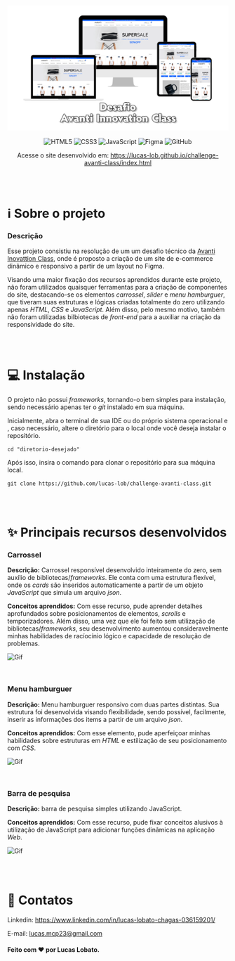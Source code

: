 <div align="center">

![Header](https://github.com/lucas-lob/challenge-avanti-class/blob/master/assets/images/readme-title.png)

![HTML5](https://img.shields.io/badge/html5-%23E34F26.svg?style=for-the-badge&logo=html5&logoColor=white)
![CSS3](https://img.shields.io/badge/css3-%231572B6.svg?style=for-the-badge&logo=css3&logoColor=white)
![JavaScript](https://img.shields.io/badge/javascript-%23323330.svg?style=for-the-badge&logo=javascript&logoColor=%23F7DF1E)
![Figma](https://img.shields.io/badge/figma-%23F24E1E.svg?style=for-the-badge&logo=figma&logoColor=white)
![GitHub](https://img.shields.io/badge/github-%23121011.svg?style=for-the-badge&logo=github&logoColor=white)

Acesse o site desenvolvido em: https://lucas-lob.github.io/challenge-avanti-class/index.html

</div>

</br>

</br>

# ℹ️ Sobre o projeto

### Descrição

Esse projeto consistiu na resolução de um um desafio técnico da <a href="https://ic.penseavanti.com.br/">Avanti Inovattion Class</a>, onde é proposto a criação de um site de e-commerce dinâmico e responsivo a partir de um layout no Figma. 

Visando uma maior fixação dos recursos aprendidos durante este projeto, não foram utilizados quaisquer ferramentas para a criação de componentes do site, destacando-se os elementos *carrossel*, *slider* e *menu hamburguer*, que tiveram suas estruturas e lógicas criadas totalmente do zero utilizando apenas *HTML*, *CSS* e *JavaScript*. Além disso, pelo mesmo motivo, também não foram utilizadas bilbiotecas de *front-end* para a auxiliar na criação da responsividade do site.

</br>

</br>

# 💻 Instalação

O projeto não possui *frameworks*, tornando-o bem simples para instalação, sendo necessário apenas ter o *git* instalado em sua máquina.

Inicialmente, abra o terminal de sua IDE ou do próprio sistema operacional e , caso necessário, altere o diretório para o local onde você deseja instalar o repositório.

```
cd "diretorio-desejado"
```

Após isso, insira o comando para clonar o repositório para sua máquina local.

```
git clone https://github.com/lucas-lob/challenge-avanti-class.git
```

</br>

</br>

# ✨ Principais recursos desenvolvidos

### Carrossel

**Descrição:** Carrossel responsível desenvolvido inteiramente do zero, sem auxílio de bibliotecas/*frameworks*. Ele conta com uma estrutura flexível, onde os *cards* são inseridos automaticamente a partir de um objeto *JavaScript* que simula um arquivo *json*.

**Conceitos aprendidos:** Com esse recurso, pude aprender detalhes aprofundados sobre posicionamentos de elementos, *scrolls* e temporizadores. Além disso, uma vez que ele foi feito sem utilização de bibliotecas/*frameworks*, seu desenvolvimento aumentou consideravelmente minhas habilidades de racíocínio lógico e capacidade de resolução de problemas.

![Gif](https://media2.giphy.com/media/v1.Y2lkPTc5MGI3NjExeDJneGh2MTFraXRhbjEwaWx5eWJ3eHcxaWE2NTNpemJnMHFneGM2NyZlcD12MV9pbnRlcm5hbF9naWZfYnlfaWQmY3Q9Zw/h7omEHzIjIXjSFJwHd/giphy.gif)

</br>

### Menu hamburguer

**Descrição:** Menu hamburguer responsivo com duas partes distintas. Sua estrutura foi desenvolvida visando flexibilidade, sendo possível, facilmente, inserir as informações dos items a partir de um arquivo *json*.

**Conceitos aprendidos:** Com esse elemento, pude aperfeiçoar minhas habilidades sobre estruturas em *HTML* e estilização de seu posicionamento com *CSS*.

![Gif](https://media4.giphy.com/media/v1.Y2lkPTc5MGI3NjExc2cxNzZlZ2F5MzBpZ2hyOGxodTRuaDBsNXd4YjBtMXQ4MzFqdmw2NiZlcD12MV9pbnRlcm5hbF9naWZfYnlfaWQmY3Q9Zw/KUXARMK6qjN51m5HRN/giphy.gif)

</br>

### Barra de pesquisa

**Descrição:** barra de pesquisa simples utilizando JavaScript.

**Conceitos aprendidos:** Com esse recurso, pude fixar conceitos alusivos à utilização de JavaScript para adicionar funções dinâmicas na aplicação *Web*.


![Gif](https://media0.giphy.com/media/v1.Y2lkPTc5MGI3NjExaGwwNGw2YTR6ZzBkcnpiaHFodHMxdWs1OWU1dWtzM3o3cW1ha2p0NyZlcD12MV9pbnRlcm5hbF9naWZfYnlfaWQmY3Q9Zw/rUORHhMgeJGgQPU6aJ/giphy.gif)

</br>

</br>

# 📧 Contatos

Linkedin: https://www.linkedin.com/in/lucas-lobato-chagas-036159201/

E-mail: lucas.mcp23@gmail.com

#### Feito com ❤️ por Lucas Lobato.

